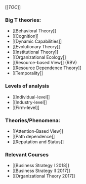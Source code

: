 [[_TOC_]]

### Big T theories:

* [[Behavioral Theory]]
* [[Cognition]]
* [[Dynamic Capabilities]]
* [[Evolutionary Theory]]
* [[Institutional Theory]]
* [[Organizational Ecology]]
* [[Resource-based View]] (RBV)
* [[Resource Dependence Theory]]
* [[Temporality]]

### Levels of analysis
* [[Individual-level]]
* [[Industry-level]]
* [[Firm-level]]

### Theories/Phenomena:
* [[Attention-Based View]]
* [[Path dependence]]
* [[Reputation and Status]]

### Relevant Courses
* [[Business Strategy I 2018]]
* [[Business Strategy II 2017]]
* [[Organizational Theory 2017]]